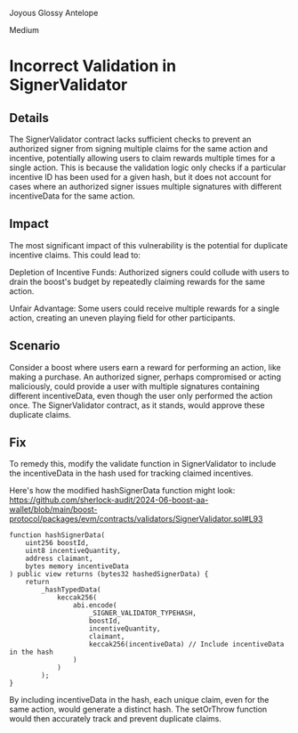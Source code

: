 Joyous Glossy Antelope

Medium

# Incorrect Validation in SignerValidator

## Details

The SignerValidator contract lacks sufficient checks to prevent an authorized signer from signing multiple claims for the same action and incentive, potentially allowing users to claim rewards multiple times for a single action. This is because the validation logic only checks if a particular incentive ID has been used for a given hash, but it does not account for cases where an authorized signer issues multiple signatures with different incentiveData for the same action.

## Impact

The most significant impact of this vulnerability is the potential for duplicate incentive claims. This could lead to:

Depletion of Incentive Funds: Authorized signers could collude with users to drain the boost's budget by repeatedly claiming rewards for the same action.

Unfair Advantage: Some users could receive multiple rewards for a single action, creating an uneven playing field for other participants.

## Scenario

Consider a boost where users earn a reward for performing an action, like making a purchase. An authorized signer, perhaps compromised or acting maliciously, could provide a user with multiple signatures containing different incentiveData, even though the user only performed the action once. The SignerValidator contract, as it stands, would approve these duplicate claims.

## Fix

To remedy this, modify the validate function in SignerValidator to include the incentiveData in the hash used for tracking claimed incentives.

Here's how the modified hashSignerData function might look:
https://github.com/sherlock-audit/2024-06-boost-aa-wallet/blob/main/boost-protocol/packages/evm/contracts/validators/SignerValidator.sol#L93

```solidity
function hashSignerData(
    uint256 boostId,
    uint8 incentiveQuantity,
    address claimant,
    bytes memory incentiveData
) public view returns (bytes32 hashedSignerData) {
    return
        _hashTypedData(
            keccak256(
                abi.encode(
                    _SIGNER_VALIDATOR_TYPEHASH,
                    boostId,
                    incentiveQuantity,
                    claimant,
                    keccak256(incentiveData) // Include incentiveData in the hash
                )
            )
        );
}
```

By including incentiveData in the hash, each unique claim, even for the same action, would generate a distinct hash. The setOrThrow function would then accurately track and prevent duplicate claims.
